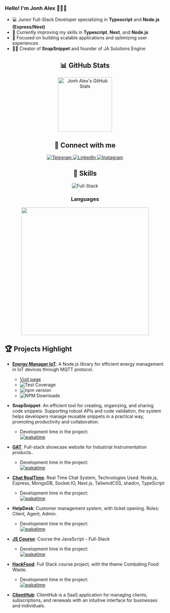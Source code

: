 ### Hello! I'm Jonh Alex 🙋🏽‍♂️

- 💻 Junior Full-Stack Developer specializing in **Typescript** and **Node.js (Express/Nest)**
- 🌱 Currently improving my skills in **Typescript**, **Next**, and **Node.js**
- 🚀 Focused on building scalable applications and optimizing user experiences
- 👨‍💻 Creator of **SnapSnippet** and founder of JA Solutions Engine

<div align="center">
  <h2> 📊 GitHub Stats </h2>
</div>

<div align="center">
  <a href="https://github.com/Jonhvmp">
    <img height="170em" src="https://github-readme-stats.vercel.app/api?username=Jonhvmp&show_icons=true&theme=dracula&count_private=true" alt="Jonh Alex's GitHub Stats"/>
  </a>
</div>

<div align="center">
  <h2> 🔗 Connect with me </h2>
</div>

<div align="center">
  <a href="https://t.me/Jonhvmp" target="_blank">
    <img src="https://img.shields.io/badge/Telegram-2CA5E0?style=for-the-badge&logo=telegram&logoColor=white" alt="Telegram"/>
  </a>
  <a href="https://www.linkedin.com/in/Jonhvmp" target="_blank">
    <img src="https://img.shields.io/badge/LinkedIn-0077B5?style=for-the-badge&logo=linkedin&logoColor=white" alt="LinkedIn"/>
  </a>
  <a href="https://www.instagram.com/jonhvmp/" target="_blank">
    <img src="https://img.shields.io/badge/Instagram-E4405F?style=for-the-badge&logo=instagram&logoColor=white" alt="Instagram"/>
  </a>
</div>

<div align="center">
  <h2> 🚀 Skills </h2>
</div>

<div align="center">
  <img src="https://img.shields.io/badge/full-stack-323330?style=for-the-badge&logo=full-stack&logo" alt="Full-Stack" title="Full-Stack"/>

  <div align="center">
    <h3>Languages</h3>
    <figure>
      <img 
        src="https://wakatime.com/share/@Jonhvmp/0496ab4f-d98c-422d-b2f9-eadd286249ee.svg" height="400px">
      </img>
    </figure>
  </div>
    
</div>



<h2> 🏆 Projects Highlight </h2>

- **[Energy Manager IoT](https://www.npmjs.com/package/energy-manager-iot)**: A Node.js library for efficient energy management in IoT devices through MQTT protocol.
  - [Visit page](https://energy-manager-iot.vercel.app/en) 
  - ![Test Coverage](https://img.shields.io/badge/coverage-85.15%25-brightgreen)
  - ![npm version](https://img.shields.io/npm/v/energy-manager-iot)
  - ![NPM Downloads](https://img.shields.io/npm/d18m/energy-manager-iot)

- **SnapSnippet**: An efficient tool for creating, organizing, and sharing code snippets. Supporting robust APIs and code validation, the system helps developers manage reusable snippets in a practical way, promoting productivity and collaboration.
  - Development time in the project:<div>
    <a href="https://wakatime.com/badge/github/Jonhvmp/SnapSnippet">
      <img src="https://wakatime.com/badge/github/Jonhvmp/SnapSnippet.svg" alt="wakatime">
    </a>
  </div>

- **[GAT](https://gat-frontend.vercel.app)**: Full-stack showcase website for Industrial Instrumentation products..
  - Development time in the project:<div>
    <a href="https://wakatime.com/badge/user/de9af2b7-9619-43d7-bc80-a941858c7306/project/472252b5-e086-4aaa-8c70-073b71aaeae1">
      <img src="https://wakatime.com/badge/user/de9af2b7-9619-43d7-bc80-a941858c7306/project/472252b5-e086-4aaa-8c70-073b71aaeae1.svg" alt="wakatime">
    </a>
  </div>

- **[Chat RealTime](https://github.com/Jonhvmp/fullstack-chat-realtime)**: Real Time Chat System, Technologies Used: Node.js, Express, MongoDB, Socket.IO, Next.js, TailwindCSS, shadcn, TypeScript
  - Development time in the project:<div>
    <a href="https://wakatime.com/badge/github/Jonhvmp/fullstack-chat-realtime">
      <img src="https://wakatime.com/badge/github/Jonhvmp/fullstack-chat-realtime.svg" alt="wakatime">
      </a>
  </div>

- **HelpDesk**: Customer management system, with ticket opening. Roles: Client, Agent, Admin.
  - Development time in the project:<div>
    <a href="https://wakatime.com/badge/user/de9af2b7-9619-43d7-bc80-a941858c7306/project/d593a655-9c88-49c1-87af-f6a2b04fe24c">
      <img src="https://wakatime.com/badge/user/de9af2b7-9619-43d7-bc80-a941858c7306/project/d593a655-9c88-49c1-87af-f6a2b04fe24c.svg" alt="wakatime">
    </a>
  </div>
   
- **[JS Course](https://www.github.com/jonhvmp/js-course/)**: Course the JavaScript - Full-Stack
  - Development time in the project:<div>
    <a href="https://wakatime.com/badge/github/Jonhvmp/js-course">
      <img src="https://wakatime.com/badge/github/Jonhvmp/js-course.svg" alt="wakatime">
    </a>
  </div>

- **[HackFood](https://hackfood.vercel.app/)**: Full Stack course project, with the theme Combating Food Waste.
  - Development time in the project:<div>
    <a href="https://wakatime.com/badge/github/Jonhvmp/projeto-m2-completo">
      <img src="https://wakatime.com/badge/github/Jonhvmp/projeto-m2-completo.svg" alt="wakatime">
    </a>
  </div>
    
- **[ClientHub](https://clienthub-frontend-gamma.vercel.app/)**: ClientHub is a SaaS application for managing clients, subscriptions, and renewals with an intuitive interface for businesses and individuals.
